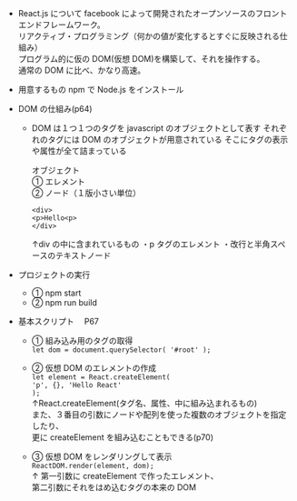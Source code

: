 - React.js について
  facebook によって開発されたオープンソースのフロントエンドフレームワーク。<br>
  リアクティブ・プログラミング（何かの値が変化するとすぐに反映される仕組み）<br>
  プログラム的に仮の DOM(仮想 DOM)を構築して、それを操作する。<br>
  通常の DOM に比べ、かなり高速。<br>

- 用意するもの
  npm で Node.js をインストール

- DOM の仕組み(p64)

  - DOM は１つ１つのタグを javascript のオブジェクトとして表す
    それぞれのタグには DOM のオブジェクトが用意されている
    そこにタグの表示や属性が全て詰まっている

    オブジェクト<br>
    ① エレメント<br>
    ② ノード（１版小さい単位）<br>

    `<div>`<br>
    `<p>Hello<p>`<br>
    `</div>`<br>

    ↑div の中に含まれているもの
    ・p タグのエレメント
    ・改行と半角スペースのテキストノード

- プロジェクトの実行
  * ① npm start
  * ② npm run build

- 基本スクリプト　 P67
  * ① 組み込み用のタグの取得<br>
   `let dom = document.querySelector( '#root' );`<br>
   
  * ② 仮想 DOM のエレメントの作成<br>
    `let element = React.createElement(`<br>
    `'p', {}, 'Hello React'`<br>
    `);`<br>
    ↑React.createElement(タグ名、属性、中に組み込まれるもの)<br>
    また、３番目の引数にノードや配列を使った複数のオブジェクトを指定したり、<br>
    更に createElement を組み込むこともできる(p70)
    
  * ③ 仮想 DOM をレンダリングして表示<br>
    `ReactDOM.render(element, dom);`<br>
    ↑ 第一引数に createElement で作ったエレメント、<br>
     第二引数にそれをはめ込むタグの本来の DOM
